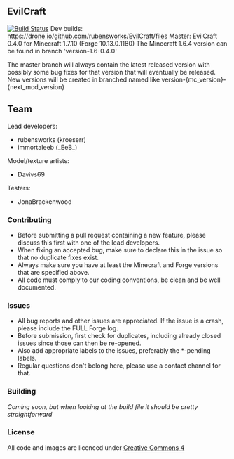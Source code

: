 ## EvilCraft

[![Build Status](https://drone.io/github.com/rubensworks/EvilCraft/status.png)](https://drone.io/github.com/rubensworks/EvilCraft/latest)
Dev builds: https://drone.io/github.com/rubensworks/EvilCraft/files
Master: EvilCraft 0.4.0 for Minecraft 1.7.10 (Forge 10.13.0.1180)
The Minecraft 1.6.4 version can be found in branch 'version-1.6-0.4.0'

The master branch will always contain the latest released version with possibly some bug fixes for that version that will eventually be released.
New versions will be created in branched named like version-{mc_version}-{next_mod_version}

## Team
Lead developers:
 * rubensworks (kroeserr)
 * immortaleeb (\_EeB\_)

Model/texture artists:
 * Davivs69

Testers:
 * JonaBrackenwood

### Contributing
* Before submitting a pull request containing a new feature, please discuss this first with one of the lead developers.
* When fixing an accepted bug, make sure to declare this in the issue so that no duplicate fixes exist.
* Always make sure you have at least the Minecraft and Forge versions that are specified above.
* All code must comply to our coding conventions, be clean and be well documented.

### Issues
* All bug reports and other issues are appreciated. If the issue is a crash, please include the FULL Forge log.
* Before submission, first check for duplicates, including already closed issues since those can then be re-opened.
* Also add appropriate labels to the issues, preferably the *-pending labels.
* Regular questions don't belong here, please use a contact channel for that.

### Building
_Coming soon, but when looking at the build file it should be pretty straightforward_

### License
All code and images are licenced under [Creative Commons 4](http://creativecommons.org/licenses/by/4.0/)
